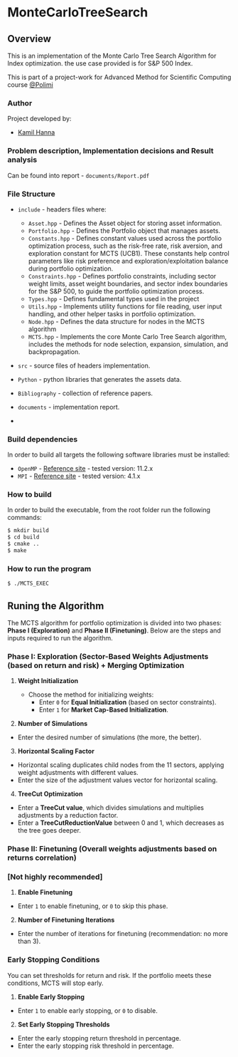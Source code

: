 # MonteCarloTreeSearch
## Overview

This is an implementation of the Monte Carlo Tree Search Algorithm for Index optimization. 
the use case provided is for S&P 500 Index.

This is part of a project-work for Advanced Method for Scientific Computing course [@Polimi](https://www.polimi.it/)

### Author
Project developed by:
- [Kamil Hanna](https://github.com/kamilhanna)

### Problem description, Implementation decisions and Result analysis

Can be found into report - `documents/Report.pdf`

### File Structure

* `include` -  headers files where:
    * `Asset.hpp` - Defines the Asset object for storing asset information.
    * `Portfolio.hpp` - Defines the Portfolio object that manages assets.
    * `Constants.hpp` - Defines constant values used across the portfolio optimization process, such as the risk-free rate, risk aversion, and exploration constant for MCTS                              (UCB1). These constants help control parameters like risk preference and exploration/exploitation balance during portfolio optimization.
    * `Constraints.hpp` - Defines portfolio constraints, including sector weight limits, asset weight boundaries, and sector index boundaries for the S&P 500, to guide the                                 portfolio optimization process.
    * `Types.hpp` - Defines fundamental types  used in the project
    * `Utils.hpp` - Implements utility functions for file reading, user input handling, and other helper tasks in portfolio optimization.
    * `Node.hpp` - Defines the data structure for nodes in the MCTS algorithm
    * `MCTS.hpp` - Implements the core Monte Carlo Tree Search algorithm, includes the methods for node selection, expansion, simulation, and backpropagation.

* `src` - source files of headers implementation.
* `Python` - python libraries that generates the assets data.
* `Bibliography` - collection of reference papers.
* `documents` - implementation report.
* 

### Build dependencies

In order to build all targets the following software libraries must be installed:

* `OpenMP` - [Reference site](https://www.openmp.org/) - tested version: 11.2.x
* `MPI`    - [Reference site](https://www.open-mpi.org/) - tested version: 4.1.x

### How to build

In order to build the executable, from the root folder run the following commands:

```bash
$ mkdir build
$ cd build
$ cmake .. 
$ make
```
### How to run the program
```bash
$ ./MCTS_EXEC
```

## Runing the Algorithm

The MCTS algorithm for portfolio optimization is divided into two phases: **Phase I (Exploration)** and **Phase II (Finetuning)**. Below are the steps and inputs required to run the algorithm.

### Phase I: Exploration (Sector-Based Weights Adjustments (based on return and risk) + Merging Optimization

1. **Weight Initialization**  
   - Choose the method for initializing weights:
     - Enter `0` for **Equal Initialization** (based on sector constraints).
     - Enter `1` for **Market Cap-Based Initialization**.

2. **Number of Simulations**  
- Enter the desired number of simulations (the more, the better).  


3. **Horizontal Scaling Factor**  
- Horizontal scaling duplicates child nodes from the 11 sectors, applying weight adjustments with different values.  
- Enter the size of the adjustment values vector for horizontal scaling.


4. **TreeCut Optimization**  
- Enter a **TreeCut value**, which divides simulations and multiplies adjustments by a reduction factor.  
- Enter a **TreeCutReductionValue** between 0 and 1, which decreases as the tree goes deeper.


### Phase II: Finetuning (Overall weights adjustments based on returns correlation)
### [Not highly recommended]
1. **Enable Finetuning**  
- Enter `1` to enable finetuning, or `0` to skip this phase.

2. **Number of Finetuning Iterations**  
- Enter the number of iterations for finetuning (recommendation: no more than 3).

### Early Stopping Conditions

You can set thresholds for return and risk. If the portfolio meets these conditions, MCTS will stop early.

1. **Enable Early Stopping**  
- Enter `1` to enable early stopping, or `0` to disable.


2. **Set Early Stopping Thresholds**  
- Enter the early stopping return threshold in percentage.
- Enter the early stopping risk threshold in percentage.






